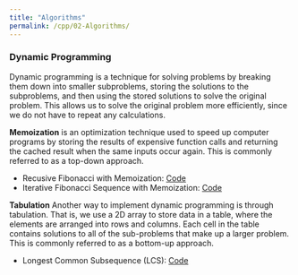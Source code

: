 ```yaml
---
title: "Algorithms"
permalink: /cpp/02-Algorithms/
---
```


### Dynamic Programming

Dynamic programming is a technique for solving problems by breaking them down into smaller subproblems, storing the solutions to the subproblems, and then using the stored solutions to solve the original problem. This allows us to solve the original problem more efficiently, since we do not have to repeat any calculations.

**Memoization** is an optimization technique used to speed up computer programs by storing the results of expensive function calls and returning the cached result when the same inputs occur again. This is commonly referred to as a top-down approach.

- Recusive Fibonacci with Memoization: [Code](./Memoization-Recursive-Fibonacci.md)
- Iterative Fibonacci Sequence with Memoization: [Code](./Memoization-Iterative-Fibonacci.md)

**Tabulation**
Another way to implement dynamic programming is through tabulation. That is, we use a 2D array to store data in a table, where the elements are arranged into rows and columns. Each cell in the table contains solutions to all of the sub-problems that make up a larger problem. This is commonly referred to as a bottom-up approach.

- Longest Common Subsequence (LCS): [Code](./Memoization-Longest-Common-Subsequence.md)
